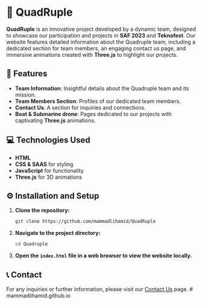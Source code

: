 # 🎉 QuadRuple

**QuadRuple** is an innovative project developed by a dynamic team, designed to showcase our participation and projects in **SAF 2023** and **Teknofest**. Our website features detailed information about the Quadruple team, including a dedicated section for team members, an engaging contact us page, and immersive animations created with **Three.js** to highlight our projects.

## 🌟 Features

- **Team Information**: Insightful details about the Quadruple team and its mission.
- **Team Members Section**: Profiles of our dedicated team members.
- **Contact Us**: A section for inquiries and connections.
- **Boat & Submarine drone**: Pages dedicated to our projects with captivating **Three.js** animations.

## 💻 Technologies Used

- **HTML**
- **CSS & SAAS** for styling
- **JavaScript** for functionality
- **Three.js** for 3D animations

## ⚙️ Installation and Setup

1. **Clone the repository:**
    ```bash
    git clone https://github.com/mammadlihamid/QuadRuple
    ```
2. **Navigate to the project directory:**
    ```bash
    cd Quadruple
    ```
3. **Open the `index.html` file in a web browser to view the website locally.**

## 📞 Contact

For any inquiries or further information, please visit our [Contact Us](https://quadruple.netlify.app/contact_us) page.
#   m a m m a d l i h a m i d . g i t h u b . i o  
 